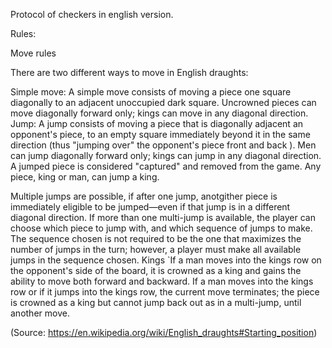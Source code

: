 Protocol of checkers in english version.

Rules:

Move rules

There are two different ways to move in English draughts:

Simple move: A simple move consists of moving a piece one square diagonally to an adjacent unoccupied dark square. Uncrowned pieces can move diagonally forward only; kings can move in any diagonal direction.
Jump: A jump consists of moving a piece that is diagonally adjacent an opponent's piece, to an empty square immediately beyond it in the same direction (thus "jumping over" the opponent's piece front and back ). Men can jump diagonally forward only; kings can jump in any diagonal direction. A jumped piece is considered "captured" and removed from the game. Any piece, king or man, can jump a king.

Multiple jumps are possible, if after one jump, anotgither piece is immediately eligible to be jumped—even if that jump is in a different diagonal direction. If more than one multi-jump is available, the player can choose which piece to jump with, and which sequence of jumps to make. The sequence chosen is not required to be the one that maximizes the number of jumps in the turn; however, a player must make all available jumps in the sequence chosen.
Kings
`If a man moves into the kings row on the opponent's side of the board, it is crowned as a king and gains the ability to move both forward and backward. If a man moves into the kings row or if it jumps into the kings row, the current move terminates; the piece is crowned as a king but cannot jump back out as in a multi-jump, until another move. 
    
(Source: https://en.wikipedia.org/wiki/English_draughts#Starting_position)

